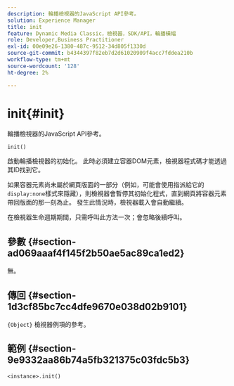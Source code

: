 ```yaml
---
description: 輪播檢視器的JavaScript API參考。
solution: Experience Manager
title: init
feature: Dynamic Media Classic，檢視器，SDK/API，輪播橫幅
role: Developer,Business Practitioner
exl-id: 00e09e26-1380-487c-9512-34d805f1330d
source-git-commit: b4344397f82eb7d2d61020909f4acc7fddea210b
workflow-type: tm+mt
source-wordcount: '128'
ht-degree: 2%

---
```


# init{#init}

輪播檢視器的JavaScript API參考。

`init()`

啟動輪播檢視器的初始化。 此時必須建立容器DOM元素，檢視器程式碼才能透過其ID找到它。

如果容器元素尚未屬於網頁版面的一部分（例如，可能會使用指派給它的`display:none`樣式來隱藏），則檢視器會暫停其初始化程式，直到網頁將容器元素帶回版面的那一刻為止。 發生此情況時，檢視器載入會自動繼續。

在檢視器生命週期期間，只需呼叫此方法一次；會忽略後續呼叫。

## 參數 {#section-ad069aaaf4f145f2b50ae5ac89ca1ed2}

無。

## 傳回 {#section-1d3cf85bc7cc4dfe9670e038d02b9101}

`{Object}` 檢視器例項的參考。

## 範例 {#section-9e9332aa86b74a5fb321375c03fdc5b3}

```
<instance>.init()
```
